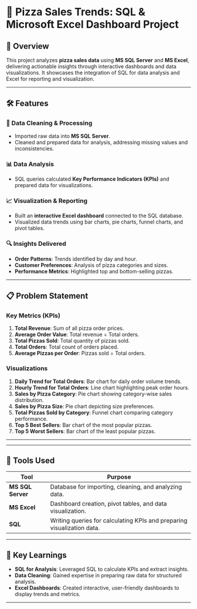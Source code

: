 # 🍕 Pizza Sales Trends: SQL & Microsoft Excel Dashboard Project

## 🌟 Overview
This project analyzes **pizza sales data** using **MS SQL Server** and **MS Excel**, delivering actionable insights through interactive dashboards and data visualizations. It showcases the integration of SQL for data analysis and Excel for reporting and visualization.

---

## 🛠 Features

### 🔄 Data Cleaning & Processing
- Imported raw data into **MS SQL Server**.
- Cleaned and prepared data for analysis, addressing missing values and inconsistencies.

### 📊 Data Analysis
- SQL queries calculated **Key Performance Indicators (KPIs)** and prepared data for visualizations.

### 📈 Visualization & Reporting
- Built an **interactive Excel dashboard** connected to the SQL database.
- Visualized data trends using bar charts, pie charts, funnel charts, and pivot tables.

### 🔍 Insights Delivered
- **Order Patterns**: Trends identified by day and hour.
- **Customer Preferences**: Analysis of pizza categories and sizes.
- **Performance Metrics**: Highlighted top and bottom-selling pizzas.

---

## 📋 Problem Statement

### **Key Metrics (KPIs)**
1. **Total Revenue**: Sum of all pizza order prices.
2. **Average Order Value**: Total revenue ÷ Total orders.
3. **Total Pizzas Sold**: Total quantity of pizzas sold.
4. **Total Orders**: Total count of orders placed.
5. **Average Pizzas per Order**: Pizzas sold ÷ Total orders.

### **Visualizations**
1. **Daily Trend for Total Orders**: Bar chart for daily order volume trends.
2. **Hourly Trend for Total Orders**: Line chart highlighting peak order hours.
3. **Sales by Pizza Category**: Pie chart showing category-wise sales distribution.
4. **Sales by Pizza Size**: Pie chart depicting size preferences.
5. **Total Pizzas Sold by Category**: Funnel chart comparing category performance.
6. **Top 5 Best Sellers**: Bar chart of the most popular pizzas.
7. **Top 5 Worst Sellers**: Bar chart of the least popular pizzas.

---

---

## 🔧 Tools Used

| Tool          | Purpose                                                                 |
|---------------|-------------------------------------------------------------------------|
| **MS SQL Server** | Database for importing, cleaning, and analyzing data.               |
| **MS Excel**      | Dashboard creation, pivot tables, and data visualization.           |
| **SQL**           | Writing queries for calculating KPIs and preparing visualization data.|

---

## 🌟 Key Learnings
- **SQL for Analysis**: Leveraged SQL to calculate KPIs and extract insights.
- **Data Cleaning**: Gained expertise in preparing raw data for structured analysis.
- **Excel Dashboards**: Created interactive, user-friendly dashboards to display trends and metrics.

---

